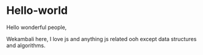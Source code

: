 # Hello-world

Hello wonderful people,

Wekambali here, I love js and anything js related ooh except data structures and algorithms.
